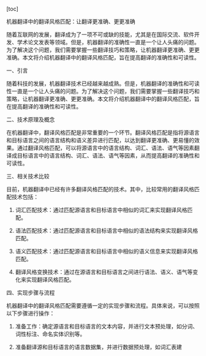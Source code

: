 
[toc]                    
                
                
机器翻译中的翻译风格匹配：让翻译更准确、更更准确

随着互联网的发展，翻译成为了一项不可或缺的技能，尤其是在国际交流、软件开发、学术论文发表等领域。但是，机器翻译的准确性一直是一个让人头痛的问题。为了解决这个问题，我们需要掌握一些翻译技巧和策略，让机器翻译更准确、更更准确。本文将介绍机器翻译中的翻译风格匹配，旨在提高翻译的准确性和可读性。

一、引言

随着科技的发展，机器翻译技术已经越来越成熟。但是，机器翻译的准确性和可读性一直是一个让人头痛的问题。为了解决这个问题，我们需要掌握一些翻译技巧和策略，让机器翻译更准确、更更准确。本文将介绍机器翻译中的翻译风格匹配，旨在提高翻译的准确性和可读性。

二、技术原理及概念

在机器翻译中，翻译风格匹配是非常重要的一个环节。翻译风格匹配是指将源语言和目标语言之间的语言结构和语义差异进行匹配，以达到翻译更准确、更易懂的效果。通过翻译风格匹配，可以将源语言中的语言结构、词汇、语法、语气等因素翻译成目标语言中的语言结构、词汇、语法、语气等因素，从而提高翻译的准确性和可读性。

三、相关技术比较

目前，机器翻译中已经有许多翻译风格匹配的技术。其中，比较常用的翻译风格匹配技术包括：

1. 词汇匹配技术：通过匹配源语言和目标语言中相似的词汇来实现翻译风格匹配。

2. 语法匹配技术：通过匹配源语言和目标语言中相似的语法结构来实现翻译风格匹配。

3. 语义匹配技术：通过匹配源语言和目标语言中相似的语义信息来实现翻译风格匹配。

4. 翻译风格变换技术：通过在源语言和目标语言之间进行语法、语义、语气等变化来实现翻译风格匹配。

四、实现步骤与流程

机器翻译中的翻译风格匹配需要遵循一定的实现步骤和流程。具体来说，可以按照以下步骤进行操作：

1. 准备工作：确定源语言和目标语言的文本内容，并进行文本预处理，如分词、词性标注、命名实体识别等。

2. 准备翻译源和目标语言的语言数据集，并进行数据预处理，如词汇表建

